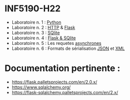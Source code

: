 # INF5190-H22
- Laboratoire n. 1 : [Python](./Python)
- Laboratoire n. 2 : [HTTP](./HTTP) & [Flask](./Flask)
- Laboratoire n. 3 : [SQlite](./Sqlite)
- Laboratoire n. 4 : [Flask & SQlite](./Flask2)
- Laboratoire n. 5 : Les requetes [asynchrones](./Ajax)
- Laboratoire n. 6 : Formats de sérialisation [JSON](./Json) et [XML](./XML)


# Documentation pertinente :

- https://flask.palletsprojects.com/en/2.0.x/
- https://www.sqlalchemy.org/
- https://flask-sqlalchemy.palletsprojects.com/en/2.x/

